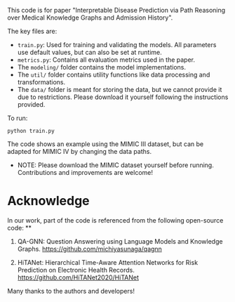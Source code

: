 This code is for paper "Interpretable Disease Prediction via Path Reasoning over Medical Knowledge Graphs and Admission History".

The key files are:

- `train.py`: Used for training and validating the models. All parameters use default values, but can also be set at runtime.
- `metrics.py`: Contains all evaluation metrics used in the paper. 
- The `modeling/` folder contains the model implementations.
- The `util/` folder contains utility functions like data processing and transformations.
- The `data/` folder is meant for storing the data, but we cannot provide it due to restrictions. Please download it yourself following the instructions provided.

To run:

```
python train.py
```

The code shows an example using the MIMIC III dataset, but can be adapted for MIMIC IV by changing the data paths.

- NOTE: Please download the MIMIC dataset yourself before running. Contributions and improvements are welcome!

#  Acknowledge 

In our work, part of the code is referenced from the following open-source code: **

1. QA-GNN: Question Answering using Language Models and Knowledge Graphs. https://github.com/michiyasunaga/qagnn

2. HiTANet: Hierarchical Time-Aware Attention Networks for Risk Prediction on Electronic Health Records. https://github.com/HiTANet2020/HiTANet

Many thanks to the authors and developers!
